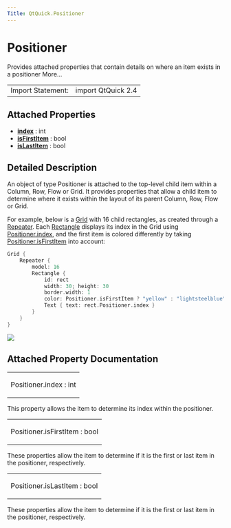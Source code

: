 ```yaml
---
Title: QtQuick.Positioner
---
```

        
Positioner
==========

<span class="subtitle"></span>
Provides attached properties that contain details on where an item exists in a positioner More...

|                   |                    |
|-------------------|--------------------|
| Import Statement: | import QtQuick 2.4 |

<span id="attached-properties"></span>
Attached Properties
-------------------

-   ****[index](#index-attached-prop)**** : int
-   ****[isFirstItem](#isFirstItem-attached-prop)**** : bool
-   ****[isLastItem](#isLastItem-attached-prop)**** : bool

<span id="details"></span>
Detailed Description
--------------------

An object of type Positioner is attached to the top-level child item within a Column, Row, Flow or Grid. It provides properties that allow a child item to determine where it exists within the layout of its parent Column, Row, Flow or Grid.

For example, below is a [Grid](../QtQuick.qtquick-positioning-layouts.md#grid) with 16 child rectangles, as created through a [Repeater](../QtQuick.Repeater.md). Each [Rectangle](../QtQuick.Rectangle.md) displays its index in the Grid using [Positioner.index](#index-attached-prop), and the first item is colored differently by taking [Positioner.isFirstItem](#isFirstItem-attached-prop) into account:

``` cpp
Grid {
    Repeater {
        model: 16
        Rectangle {
            id: rect
            width: 30; height: 30
            border.width: 1
            color: Positioner.isFirstItem ? "yellow" : "lightsteelblue"
            Text { text: rect.Positioner.index }
        }
    }
}
```

![](https://developer.ubuntu.com/static/devportal_uploaded/be0c1532-de16-409d-9d52-6f53f40d2fb7-api/apps/qml/sdk-15.04/QtQuick.Positioner/images/positioner-example.png)

Attached Property Documentation
-------------------------------

<table>
<colgroup>
<col width="100%" />
</colgroup>
<tbody>
<tr class="odd">
<td><p><span id="index-attached-prop"></span><span class="name">Positioner.index</span> : <span class="type">int</span></p></td>
</tr>
</tbody>
</table>

This property allows the item to determine its index within the positioner.

<table>
<colgroup>
<col width="100%" />
</colgroup>
<tbody>
<tr class="odd">
<td><p><span id="isFirstItem-attached-prop"></span><span class="name">Positioner.isFirstItem</span> : <span class="type">bool</span></p></td>
</tr>
</tbody>
</table>

These properties allow the item to determine if it is the first or last item in the positioner, respectively.

<table>
<colgroup>
<col width="100%" />
</colgroup>
<tbody>
<tr class="odd">
<td><p><span id="isLastItem-attached-prop"></span><span class="name">Positioner.isLastItem</span> : <span class="type">bool</span></p></td>
</tr>
</tbody>
</table>

These properties allow the item to determine if it is the first or last item in the positioner, respectively.

